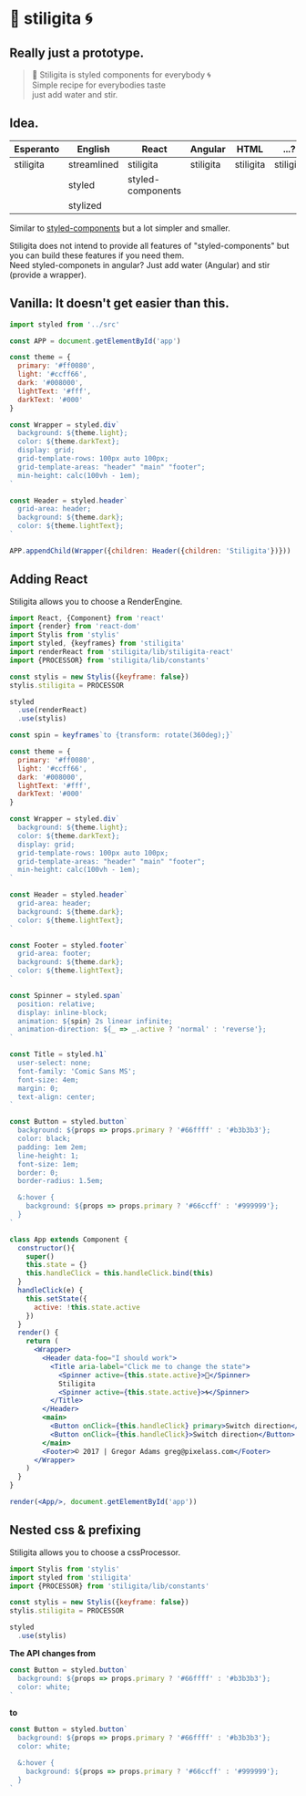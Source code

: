 # 🔫 stiligita 🌀


## Really just a prototype.


> 🔫 Stiligita is styled components for everybody 🌀  
> Simple recipe for everybodies taste  
> just add water and stir.

## Idea.

| Esperanto | English      | React             | Angular   | HTML       | ...?       |
| --------- | ------------ | ----------------- | ----------| ---------- | ---------- |
| stiligita | streamlined  | stiligita         | stiligita | stiligita  | stiligita  |
|           | styled       | styled-components |           |            |            |
|           | stylized     |                   |           |            |            |

Similar to [styled-components](https://github.com/styled-components/styled-components) but a lot simpler and smaller.

Stiligita does not intend to provide all features of "styled-components" but you can build these features if you need them.  
Need styled-componets in angular? Just add water (Angular) and stir (provide a wrapper).


## Vanilla: It doesn't get easier than this.

```js
import styled from '../src'

const APP = document.getElementById('app')

const theme = {
  primary: '#ff0080',
  light: '#ccff66',
  dark: '#008000',
  lightText: '#fff',
  darkText: '#000'
}

const Wrapper = styled.div`
  background: ${theme.light};
  color: ${theme.darkText};
  display: grid;
  grid-template-rows: 100px auto 100px;
  grid-template-areas: "header" "main" "footer";
  min-height: calc(100vh - 1em);
`

const Header = styled.header`
  grid-area: header;
  background: ${theme.dark};
  color: ${theme.lightText};
`

APP.appendChild(Wrapper({children: Header({children: 'Stiligita'})}))

```

## Adding React

Stiligita allows you to choose a RenderEngine.

```jsx
import React, {Component} from 'react'
import {render} from 'react-dom'
import Stylis from 'stylis'
import styled, {keyframes} from 'stiligita'
import renderReact from 'stiligita/lib/stiligita-react'
import {PROCESSOR} from 'stiligita/lib/constants'

const stylis = new Stylis({keyframe: false})
stylis.stiligita = PROCESSOR

styled
  .use(renderReact)
  .use(stylis)

const spin = keyframes`to {transform: rotate(360deg);}`

const theme = {
  primary: '#ff0080',
  light: '#ccff66',
  dark: '#008000',
  lightText: '#fff',
  darkText: '#000'
}

const Wrapper = styled.div`
  background: ${theme.light};
  color: ${theme.darkText};
  display: grid;
  grid-template-rows: 100px auto 100px;
  grid-template-areas: "header" "main" "footer";
  min-height: calc(100vh - 1em);
`

const Header = styled.header`
  grid-area: header;
  background: ${theme.dark};
  color: ${theme.lightText};
`

const Footer = styled.footer`
  grid-area: footer;
  background: ${theme.dark};
  color: ${theme.lightText};
`

const Spinner = styled.span`
  position: relative;
  display: inline-block;
  animation: ${spin} 2s linear infinite;
  animation-direction: ${_ => _.active ? 'normal' : 'reverse'};
`

const Title = styled.h1`
  user-select: none;
  font-family: 'Comic Sans MS';
  font-size: 4em;
  margin: 0;
  text-align: center;
`

const Button = styled.button`
  background: ${props => props.primary ? '#66ffff' : '#b3b3b3'};
  color: black;
  padding: 1em 2em;
  line-height: 1;
  font-size: 1em;
  border: 0;
  border-radius: 1.5em;

  &:hover {
    background: ${props => props.primary ? '#66ccff' : '#999999'};
  }
`

class App extends Component {
  constructor(){
    super()
    this.state = {}
    this.handleClick = this.handleClick.bind(this)
  }
  handleClick(e) {
    this.setState({
      active: !this.state.active
    })
  }
  render() {
    return (
      <Wrapper>
        <Header data-foo="I should work">
          <Title aria-label="Click me to change the state">
            <Spinner active={this.state.active}>🔫</Spinner>
            Stiligita
            <Spinner active={this.state.active}>🌀</Spinner>
          </Title>
        </Header>
        <main>
          <Button onClick={this.handleClick} primary>Switch direction</Button>
          <Button onClick={this.handleClick}>Switch direction</Button>
        </main>
        <Footer>© 2017 | Gregor Adams greg@pixelass.com</Footer>
      </Wrapper>
    )
  }
}

render(<App/>, document.getElementById('app'))
```

## Nested css & prefixing

Stiligita allows you to choose a cssProcessor.

```js
import Stylis from 'stylis'
import styled from 'stiligita'
import {PROCESSOR} from 'stiligita/lib/constants'

const stylis = new Stylis({keyframe: false})
stylis.stiligita = PROCESSOR

styled
  .use(stylis)
```

**The API changes from**

```js
const Button = styled.button`
  background: ${props => props.primary ? '#66ffff' : '#b3b3b3'};
  color: white;
`
```

**to**

```js
const Button = styled.button`
  background: ${props => props.primary ? '#66ffff' : '#b3b3b3'};
  color: white;

  &:hover {
    background: ${props => props.primary ? '#66ccff' : '#999999'};
  }
`
```


